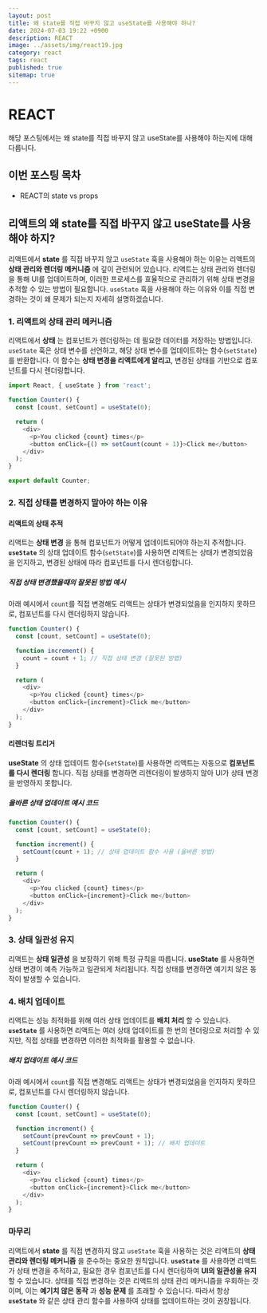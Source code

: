 ```yaml
---
layout: post
title: 왜 state를 직접 바꾸지 않고 useState를 사용해야 하나?
date: 2024-07-03 19:22 +0900
description: REACT
image: ../assets/img/react19.jpg
category: react
tags: react
published: true
sitemap: true
---
```


# REACT
해당 포스팅에서는 왜 state를 직접 바꾸지 않고 useState를 사용해야 하는지에 대해 다룹니다.  <br />


## __이번 포스팅 목차__
* REACT의 state vs props <br/>

## __리액트의 왜 state를 직접 바꾸지 않고 useState를 사용해야 하지?__<br/>
리액트에서 __state__ 를 직접 바꾸지 않고 `useState` 훅을 사용해야 하는 이유는 리액트의 __상태 관리와 렌더링 메커니즘__ 에 깊이 관련되어 있습니다. 리액트는 상태 관리와 렌더링을 통해 UI를 업데이트하며, 이러한 프로세스를 효율적으로 관리하기 위해 상태 변경을 추적할 수 있는 방법이 필요합니다. `useState` 훅을 사용해야 하는 이유와 이를 직접 변경하는 것이 왜 문제가 되는지 자세히 설명하겠습니다.

### 1. __리액트의 상태 관리 메커니즘__
리액트에서 __상태__ 는 컴포넌트가 렌더링하는 데 필요한 데이터를 저장하는 방법입니다. `useState` 훅은 상태 변수를 선언하고, 해당 상태 변수를 업데이트하는 함수(`setState`)를 반환합니다. 이 함수는 __상태 변경을 리액트에게 알리고__, 변경된 상태를 기반으로 컴포넌트를 다시 렌더링합니다.

```javascript
import React, { useState } from 'react';

function Counter() {
  const [count, setCount] = useState(0);

  return (
    <div>
      <p>You clicked {count} times</p>
      <button onClick={() => setCount(count + 1)}>Click me</button>
    </div>
  );
}

export default Counter;
```

### 2. __직접 상태를 변경하지 말아야 하는 이유__

#### __리액트의 상태 추적__
리액트는 __상태 변경__ 을 통해 컴포넌트가 어떻게 업데이트되어야 하는지 추적합니다. __`useState`__ 의 상태 업데이트 함수(`setState`)를 사용하면 리액트는 상태가 변경되었음을 인지하고, 변경된 상태에 따라 컴포넌트를 다시 렌더링합니다.

##### __직접 상태 변경했을때의 잘못된 방법 예시__
아래 예시에서 `count`를 직접 변경해도 리액트는 상태가 변경되었음을 인지하지 못하므로, 컴포넌트를 다시 렌더링하지 않습니다.

```javascript
function Counter() {
  const [count, setCount] = useState(0);

  function increment() {
    count = count + 1; // 직접 상태 변경 (잘못된 방법)
  }

  return (
    <div>
      <p>You clicked {count} times</p>
      <button onClick={increment}>Click me</button>
    </div>
  );
}
```

#### __리렌더링 트리거__
__useState__ 의 상태 업데이트 함수(`setState`)를 사용하면 리액트는 자동으로 __컴포넌트를 다시 렌더링__ 합니다. 직접 상태를 변경하면 리렌더링이 발생하지 않아 UI가 상태 변경을 반영하지 못합니다.

##### __올바른 상태 업데이트 예시 코드__

```javascript
function Counter() {
  const [count, setCount] = useState(0);

  function increment() {
    setCount(count + 1); // 상태 업데이트 함수 사용 (올바른 방법)
  }

  return (
    <div>
      <p>You clicked {count} times</p>
      <button onClick={increment}>Click me</button>
    </div>
  );
}
```

### 3. __상태 일관성 유지__
리액트는 __상태 일관성__ 을 보장하기 위해 특정 규칙을 따릅니다. __useState__ 를 사용하면 상태 변경이 예측 가능하고 일관되게 처리됩니다. 직접 상태를 변경하면 예기치 않은 동작이 발생할 수 있습니다.

### 4. __배치 업데이트__
리액트는 성능 최적화를 위해 여러 상태 업데이트를 __배치 처리__ 할 수 있습니다. __`useState`__ 를 사용하면 리액트는 여러 상태 업데이트를 한 번의 렌더링으로 처리할 수 있지만, 직접 상태를 변경하면 이러한 최적화를 활용할 수 없습니다.

##### __배치 업데이트 예시 코드__
아래 예시에서 `count`를 직접 변경해도 리액트는 상태가 변경되었음을 인지하지 못하므로, 컴포넌트를 다시 렌더링하지 않습니다.

```javascript
function Counter() {
  const [count, setCount] = useState(0);

  function increment() {
    setCount(prevCount => prevCount + 1);
    setCount(prevCount => prevCount + 1); // 배치 업데이트
  }

  return (
    <div>
      <p>You clicked {count} times</p>
      <button onClick={increment}>Click me</button>
    </div>
  );
}
```

### __마무리__
리액트에서 __state__ 를 직접 변경하지 않고 `useState` 훅을 사용하는 것은 리액트의 __상태 관리와 렌더링 메커니즘__ 을 준수하는 중요한 원칙입니다. __`useState`__ 를 사용하면 리액트가 상태 변경을 추적하고, 필요한 경우 컴포넌트를 다시 렌더링하여 __UI의 일관성을 유지__ 할 수 있습니다. 상태를 직접 변경하는 것은 리액트의 상태 관리 메커니즘을 우회하는 것이며, 이는 __예기치 않은 동작__ 과 __성능 문제__ 를 초래할 수 있습니다. 따라서 항상 __`useState`__ 와 같은 상태 관리 함수를 사용하여 상태를 업데이트하는 것이 권장됩니다.